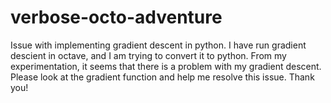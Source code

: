 # verbose-octo-adventure
Issue with implementing gradient descent in python.
I have run gradient descient in octave, and I am trying to convert it to python. From my experimentation, it seems that there is a problem with my gradient descent.
Please look at the gradient function and help me resolve this issue. Thank you!

